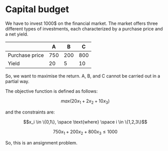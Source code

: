 # Capital budget

We have to invest 1000$ on the financial market. The market offers three different types of investments,
each characterized by a purchase price and a net yield. 

|                | A   | B   | C   |
|----------------|-----|-----|-----|
| Purchase price | 750 | 200 | 800 |
| Yield          | 20  | 5   | 10  |

So, we want to maximise the return. A, B, and C cannot be carried out in a partial 
way. 

The objective function is defined as follows:

```math
max(20x_1 + 2x_2 + 10x_3)
```
and the constraints are:

```math
x_i \in \{0,1\}, \space \text{where} \space i \in \{1,2,3\}
```
```math
750x_1 + 200x_2 + 800x_3 \leq 1000
```
So, this is an ansignment problem. 
